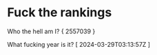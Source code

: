 # Fuck the rankings

Who the hell am I?
{ 2557039 }

What fucking year is it?
[ 2024-03-29T03:13:57Z ]
